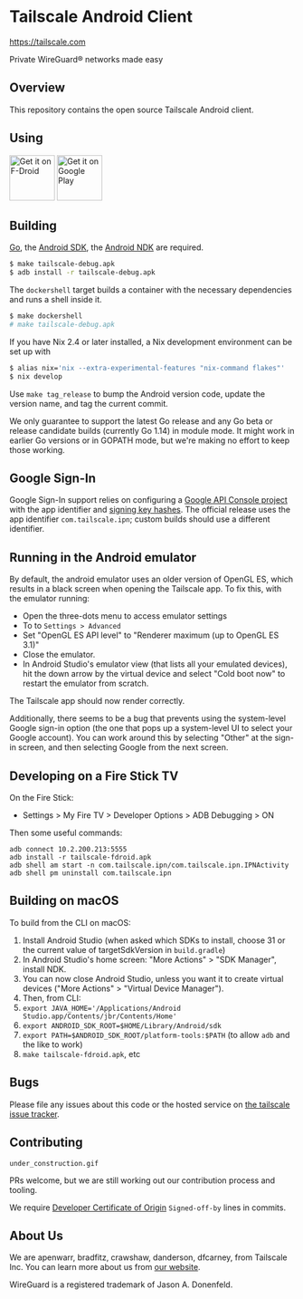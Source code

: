 # Tailscale Android Client

https://tailscale.com

Private WireGuard® networks made easy

## Overview

This repository contains the open source Tailscale Android client.

## Using

[<img src="https://fdroid.gitlab.io/artwork/badge/get-it-on.png"
     alt="Get it on F-Droid"
     height="80">](https://f-droid.org/packages/com.tailscale.ipn/)
[<img src="https://play.google.com/intl/en_us/badges/images/generic/en-play-badge.png"
     alt="Get it on Google Play"
     height="80">](https://play.google.com/store/apps/details?id=com.tailscale.ipn)

## Building

[Go](https://golang.org), the [Android
SDK](https://developer.android.com/studio/releases/platform-tools), 
the [Android NDK](https://developer.android.com/ndk) are required.

```sh
$ make tailscale-debug.apk
$ adb install -r tailscale-debug.apk
```

The `dockershell` target builds a container with the necessary
dependencies and runs a shell inside it.

```sh
$ make dockershell
# make tailscale-debug.apk
```

If you have Nix 2.4 or later installed, a Nix development environment can
be set up with

```sh
$ alias nix='nix --extra-experimental-features "nix-command flakes"'
$ nix develop
```

Use `make tag_release` to bump the Android version code, update the version
name, and tag the current commit.

We only guarantee to support the latest Go release and any Go beta or
release candidate builds (currently Go 1.14) in module mode. It might
work in earlier Go versions or in GOPATH mode, but we're making no
effort to keep those working.

## Google Sign-In

Google Sign-In support relies on configuring a [Google API Console
project](https://developers.google.com/identity/sign-in/android/start-integrating)
with the app identifier and [signing key
hashes](https://developers.google.com/android/guides/client-auth).
The official release uses the app identifier `com.tailscale.ipn`;
custom builds should use a different identifier.

## Running in the Android emulator

By default, the android emulator uses an older version of OpenGL ES,
which results in a black screen when opening the Tailscale app. To fix
this, with the emulator running:

 - Open the three-dots menu to access emulator settings
 - To to `Settings > Advanced`
 - Set "OpenGL ES API level" to "Renderer maximum (up to OpenGL ES 3.1)"
 - Close the emulator.
 - In Android Studio's emulator view (that lists all your emulated
   devices), hit the down arrow by the virtual device and select "Cold
   boot now" to restart the emulator from scratch.

The Tailscale app should now render correctly.

Additionally, there seems to be a bug that prevents using the
system-level Google sign-in option (the one that pops up a
system-level UI to select your Google account). You can work around
this by selecting "Other" at the sign-in screen, and then selecting
Google from the next screen.

## Developing on a Fire Stick TV

On the Fire Stick:

* Settings > My Fire TV > Developer Options > ADB Debugging > ON

Then some useful commands:
```
adb connect 10.2.200.213:5555
adb install -r tailscale-fdroid.apk
adb shell am start -n com.tailscale.ipn/com.tailscale.ipn.IPNActivity
adb shell pm uninstall com.tailscale.ipn
```

## Building on macOS

To build from the CLI on macOS:

1. Install Android Studio (when asked which SDKs to install, choose 31 or the current value of targetSdkVersion in `build.gradle`)
2. In Android Studio's home screen: "More Actions" > "SDK Manager", install NDK.
3. You can now close Android Studio, unless you want it to create virtual devices
   ("More Actions" > "Virtual Device Manager").
4. Then, from CLI:
5. `export JAVA_HOME='/Applications/Android Studio.app/Contents/jbr/Contents/Home'`
6. `export ANDROID_SDK_ROOT=$HOME/Library/Android/sdk`
7. `export PATH=$ANDROID_SDK_ROOT/platform-tools:$PATH` (to allow `adb` and the like to work)
8. `make tailscale-fdroid.apk`, etc

## Bugs

Please file any issues about this code or the hosted service on
[the tailscale issue tracker](https://github.com/tailscale/tailscale/issues).

## Contributing

`under_construction.gif`

PRs welcome, but we are still working out our contribution process and
tooling.

We require [Developer Certificate of
Origin](https://en.wikipedia.org/wiki/Developer_Certificate_of_Origin)
`Signed-off-by` lines in commits.

## About Us

We are apenwarr, bradfitz, crawshaw, danderson, dfcarney,
from Tailscale Inc.
You can learn more about us from [our website](https://tailscale.com).

WireGuard is a registered trademark of Jason A. Donenfeld.

